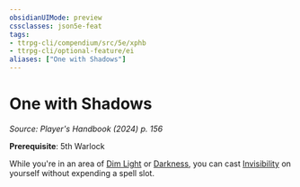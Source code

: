 ```yaml
---
obsidianUIMode: preview
cssclasses: json5e-feat
tags:
- ttrpg-cli/compendium/src/5e/xphb
- ttrpg-cli/optional-feature/ei
aliases: ["One with Shadows"]
---
```

# One with Shadows
*Source: Player's Handbook (2024) p. 156*  

**Prerequisite**: 5th Warlock

While you're in an area of [Dim Light](Mechanics/rules/variant-rules/dim-light-xphb.md) or [Darkness](Mechanics/rules/variant-rules/darkness-xphb.md), you can cast [Invisibility](Mechanics/spells/invisibility-xphb.md) on yourself without expending a spell slot.